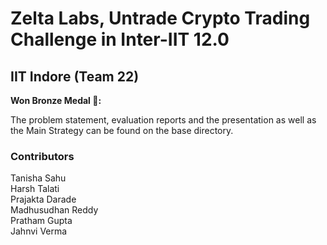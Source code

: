 # Zelta Labs, Untrade Crypto Trading Challenge in Inter-IIT 12.0
## IIT Indore (Team 22) 

**Won Bronze Medal 🥉:**
 
The problem statement, evaluation reports and the presentation as well as the Main Strategy can be found on the base directory.

### Contributors  

Tanisha Sahu                                                                                                       
Harsh Talati                                                 
Prajakta Darade                                                        
Madhusudhan Reddy                                                         
Pratham Gupta                                                              
Jahnvi Verma
  
